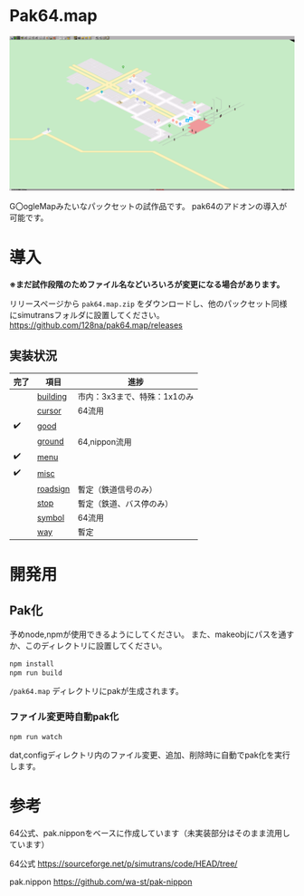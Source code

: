 # Pak64.map
<img src="./docs/thumb.png">

G〇ogleMapみたいなパックセットの試作品です。
pak64のアドオンの導入が可能です。

# 導入
**※まだ試作段階のためファイル名などいろいろが変更になる場合があります。**

リリースページから `pak64.map.zip` をダウンロードし、他のパックセット同様にsimutransフォルダに設置してください。 
https://github.com/128na/pak64.map/releases

## 実装状況

|完了|項目|進捗|
|---|---|---|
|　|[building](./src/dat/building)|市内：3x3まで、特殊：1x1のみ|
|　|[cursor](./src/dat/cursor)|64流用|
|✔️|[good](./src/dat/good)||
|　|[ground](./src/dat/ground)|64,nippon流用|
|✔️|[menu](./src/dat/menu)||
|✔️|[misc](./src/dat/misc)||
|　|[roadsign](./src/dat/roadsign)|暫定（鉄道信号のみ）|
|　|[stop](./src/dat/stop)|暫定（鉄道、バス停のみ）|
|　|[symbol](./src/dat/symbol)|64流用|
|　|[way](./src/dat/way)|暫定|

# 開発用
## Pak化
予めnode,npmが使用できるようにしてください。
また、makeobjにパスを通すか、このディレクトリに設置してください。

```
npm install
npm run build
```
`/pak64.map` ディレクトリにpakが生成されます。

### ファイル変更時自動pak化

```
npm run watch
```
dat,configディレクトリ内のファイル変更、追加、削除時に自動でpak化を実行します。

# 参考
64公式、pak.nipponをベースに作成しています（未実装部分はそのまま流用しています）

64公式
https://sourceforge.net/p/simutrans/code/HEAD/tree/

pak.nippon
https://github.com/wa-st/pak-nippon